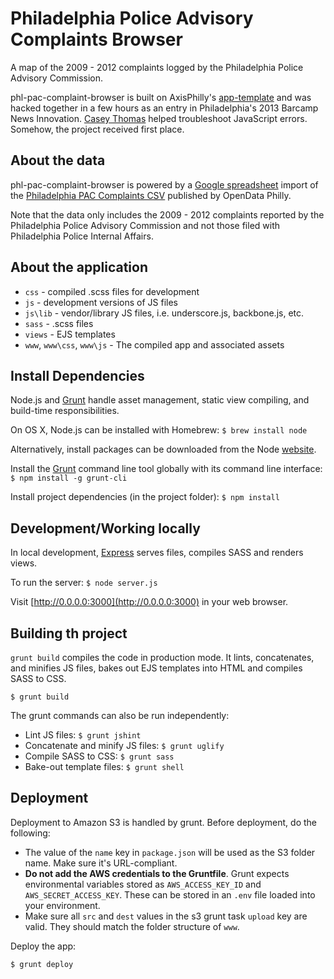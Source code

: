 # Philadelphia Police Advisory Complaints Browser

A map of the 2009 - 2012 complaints logged by the Philadelphia Police Advisory Commission.

phl-pac-complaint-browser is built on AxisPhilly's [app-template](http://github.com/axisphilly/app-template) and was hacked together in a few hours as an entry in Philadelphia's 2013 Barcamp News Innovation. [Casey Thomas](http://github.com/caseypt) helped troubleshoot JavaScript errors. Somehow, the project received first place.

## About the data

phl-pac-complaint-browser is powered by a <a href="https://docs.google.com/spreadsheet/ccc?key=0Aii0ITjxvJ6fdFlPNHVINHY2dVhfODNsY2JWU0U0NHc#gid=0">Google spreadsheet</a> import of the [Philadelphia PAC Complaints CSV](http://www.opendataphilly.org/opendata/resource/218/philadelphia-police-advisory-commission-complaints/) published by OpenData Philly.

Note that the data only includes the 2009 - 2012 complaints reported by the Philadelphia Police Advisory Commission and not those filed with Philadelphia Police Internal Affairs.

## About the application

- `css` - compiled .scss files for development
- `js` - development versions of JS files
- `js\lib` - vendor/library JS files, i.e. underscore.js, backbone.js, etc.
- `sass` - .scss files
- `views` - EJS templates
- `www`, `www\css`, `www\js` - The compiled app and associated assets

## Install Dependencies

Node.js and [Grunt](http://www.gruntjs.com) handle asset management, static view compiling, and build-time responsibilities.

On OS X, Node.js can be installed with Homebrew: `$ brew install node`

Alternatively, install packages can be downloaded from the Node [website](http://nodejs.org/download/).

Install the [Grunt](https://github.com/gruntjs/grunt-cli) command line tool globally with its command line interface: `$ npm install -g grunt-cli`

Install project dependencies (in the project folder): `$ npm install`

## Development/Working locally

In local development, [Express](http://expressjs.com/) serves files, compiles SASS and renders views. 

To run the server: `$ node server.js`

Visit [http://0.0.0.0:3000](http://0.0.0.0:3000) in your web browser.

## Building th project

`grunt build` compiles the code in production mode. It lints, concatenates, and minifies JS files, bakes out EJS templates into HTML and compiles SASS to CSS.

    $ grunt build

The grunt commands can also be run independently:

- Lint JS files: `$ grunt jshint`
- Concatenate and minify JS files: `$ grunt uglify`
- Compile SASS to CSS: `$ grunt sass`
- Bake-out template files: `$ grunt shell`

## Deployment

Deployment to Amazon S3 is handled by grunt. Before deployment, do the following:

- The value of the `name` key in `package.json` will be used as the S3 folder name. Make sure it's URL-compliant.
- **Do not add the AWS credentials to the Gruntfile**. Grunt expects environmental variables stored as `AWS_ACCESS_KEY_ID` and `AWS_SECRET_ACCESS_KEY`. These can be stored in an `.env` file loaded into your environment.
- Make sure all `src` and `dest` values in the s3 grunt task `upload` key are valid. They should match the folder structure of `www`.

Deploy the app:

    $ grunt deploy
